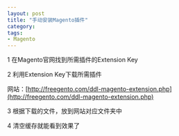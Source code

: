 ```yaml
---
layout: post
title: "手动安装Magento插件"
category: 
tags:
- Magento
---
```

 
1 在Magento官网找到所需插件的Extension Key

2 利用Extension Key下载所需插件

网站：[http://freegento.com/ddl-magento-extension.php](http://freegento.com/ddl-magento-extension.php)

3 根据下载的文件，放到网站对应文件夹中

4 清空缓存就能看到效果了
 

